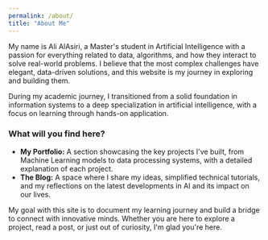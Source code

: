 ```yaml
---
permalink: /about/
title: "About Me"
---
```


My name is Ali AlAsiri, a Master's student in Artificial Intelligence with a passion for everything related to data, algorithms, and how they interact to solve real-world problems. I believe that the most complex challenges have elegant, data-driven solutions, and this website is my journey in exploring and building them.

During my academic journey, I transitioned from a solid foundation in information systems to a deep specialization in artificial intelligence, with a focus on learning through hands-on application.

### What will you find here?

* **My Portfolio:** A section showcasing the key projects I've built, from Machine Learning models to data processing systems, with a detailed explanation of each project.
* **The Blog:** A space where I share my ideas, simplified technical tutorials, and my reflections on the latest developments in AI and its impact on our lives.

My goal with this site is to document my learning journey and build a bridge to connect with innovative minds. Whether you are here to explore a project, read a post, or just out of curiosity, I'm glad you're here.
